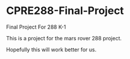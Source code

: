 # CPRE288-Final-Project
Final Project For 288 K-1

This is a project for the mars rover 288 project.

Hopefully this will work better for us.
